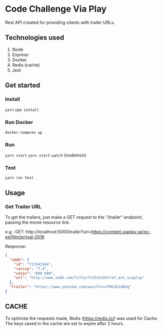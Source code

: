 # Code Challenge Via Play

Rest API created for providing clients with trailer URLs.

## Technologies used

 1. Node
 2. Express
 3. Docker
 4. Redis (cache)
 5. Jest

## Get started
### Install
`yarn` 
`npm install`

### Run Docker
`docker-compose up`

### Run
`yarn start`
`yarn start:watch` (nodemon)

### Test
`yarn run test`

## Usage
### Get Trailer URL
To get the trailers, just make a GET request to the "/trailer" endpoint, passing the movie resource link.

e.g.:
GET: http://localhost:5000/trailer?url=https://content.viaplay.se/pc-se/film/arrival-2016

Response: 
```json
{
  "imdb": {
    "id": "tt2543164",
    "rating": "7.9",
    "votes": "609 699",
    "url": "http://www.imdb.com/title/tt2543164?ref_ext_viaplay"
  },
  "trailer": "https://www.youtube.com/watch?v=tFMo3UJ4B4g"
}
```


## CACHE
To optimize the requests made, Redis (https://redis.io/) was used for Cache.
The keys saved in the cache are set to expire after 2 hours.
